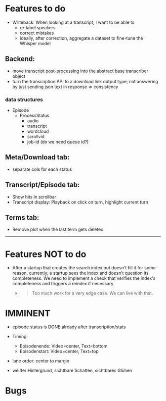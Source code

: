 # Features to do

- Writeback: When looking at a transcript, I want to be able to
  - re-label speakers
  - correct mistakes
  - ideally, after correction, aggregate a dataset to fine-tune the Whisper model

## Backend:

- move transcript post-processing into the abstract base transcriber object
- turn the transcription API to a download link output type; not answering by just sending json text in response => consistency

### data structures

- Episode
  - ProcessStatus
    - audio
    - transcript
    - wordcloud
    - scrollvid
    - job-id (do we need queue id?)

## Meta/Download tab:

- separate cols for each status

## Transcript/Episode tab:

- Show hits in scrollbar
- Transcript display: Playback on click on turn, highlight current turn

## Terms tab:

- Remove plot when the last term gets deleted

---

# Features NOT to do

- After a startup that creates the search index but doesn't fill it for some reason, currently, a startup sees the 
  index and doesn't question its completeness. We need to implement a check that verifies the index's completeness 
  and triggers a reindex if necessary.  
  - > Too much work for a very edge case. We can live with that.
  
# IMMINENT

- episode status is DONE already after transcription/stats

- Timing:
  - Episodenende:  Video=center, Text=bottom
  - Episodenstart: Video=center, Text=top
- lane order: center to margin
- weißer Hintergrund, sichtbare Schatten, sichtbares Glühen

# Bugs


